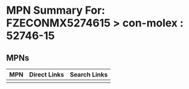 



# MPN Summary For: FZECONMX5274615 > con-molex : 52746-15

## MPNs
  

|MPN|Direct Links|Search Links|
| :--- | :--- | :--- |
||||
